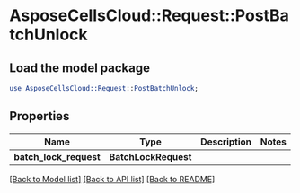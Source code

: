# AsposeCellsCloud::Request::PostBatchUnlock 

## Load the model package
```perl
use AsposeCellsCloud::Request::PostBatchUnlock;
```

## Properties
Name | Type | Description | Notes
------------ | ------------- | ------------- | -------------
**batch_lock_request** | **BatchLockRequest** |  |  

[[Back to Model list]](../README.md#documentation-for-requests) [[Back to API list]](../README.md#documentation-for-api-endpoints) [[Back to README]](../README.md)

